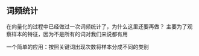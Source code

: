 
## 词频统计<!-- {docsify-ignore} -->

在向量化的过程中已经做过一次词频统计了，为什么这里还要再做？
主要为了观察样本的特征，因为不是所有的词对我们来说都有用

一个简单的应用：按照关键词出现次数将样本分成不同的类别








